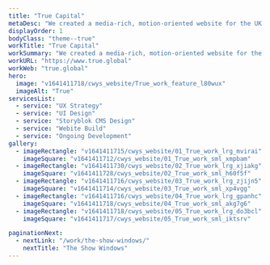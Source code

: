 ```yaml
---
title: "True Capital"
metaDesc: "We created a media-rich, motion-oriented website for the UK’s leading brand-focused investment and consulting firms. Designed to live, breathe and grow alongside True's stellar portfolio, the site showcases the beautiful brand work of Friendly Giants."
displayOrder: 1
bodyClass: "theme--true"
workTitle: "True Capital"
workSummary: "We created a media-rich, motion-oriented website for the UK’s leading brand-focused investment and consulting firms. Designed to live, breathe and grow alongside True's stellar portfolio, the site showcases the beautiful brand work of <a href='https://friendlygiants.com/' target='_blank' rel='noopener'>Friendly Giants</a>."
workURL: "https://www.true.global"
workWeb: "true.global"
hero:
  image: "v1641411718/cwys_website/True_work_feature_l80wux"
  imageAlt: "True"
servicesList:
  - service: "UX Strategy"
  - service: "UI Design"
  - service: "Storyblok CMS Design"
  - service: "Webite Build"
  - service: "Ongoing Development"
gallery:
  - imageRectangle: "v1641411715/cwys_website/01_True_work_lrg_mvirai"
    imageSquare: "v1641411712/cwys_website/01_True_work_sml_xmpbam"
  - imageRectangle: "v1641411730/cwys_website/02_True_work_lrg_xjiakg"
    imageSquare: "v1641411728/cwys_website/02_True_work_sml_h60f5f"
  - imageRectangle: "v1641411716/cwys_website/03_True_work_lrg_zjijn5"
    imageSquare: "v1641411714/cwys_website/03_True_work_sml_xp4vgg"
  - imageRectangle: "v1641411716/cwys_website/04_True_work_lrg_gpanhc"
    imageSquare: "v1641411718/cwys_website/04_True_work_sml_akg7g6"
  - imageRectangle: "v1641411718/cwys_website/05_True_work_lrg_do3bcl"
    imageSquare: "v1641411717/cwys_website/05_True_work_sml_iktsrv"

paginationNext:
  - nextLink: "/work/the-show-windows/"
    nextTitle: "The Show Windows"
---
```

